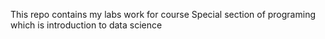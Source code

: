 This repo contains my labs work for course Special section of programing which is introduction to data science
